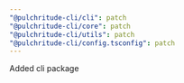 ```yaml
---
"@pulchritude-cli/cli": patch
"@pulchritude-cli/core": patch
"@pulchritude-cli/utils": patch
"@pulchritude-cli/config.tsconfig": patch
---
```


Added cli package
